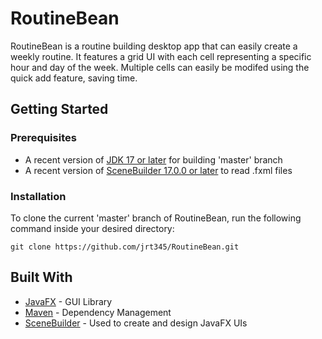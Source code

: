 <!--Version-1.0.0-->

# RoutineBean

RoutineBean is a routine building desktop app that can easily create a weekly routine. It features a grid UI with each cell representing a specific hour and day of the week. Multiple cells can easily be modifed using the quick add feature, saving time. 

## Getting Started

### Prerequisites

* A recent version of [JDK 17 or later](https://www.oracle.com/java/technologies/downloads/) for building 'master' branch
* A recent version of [SceneBuilder 17.0.0 or later](https://gluonhq.com/products/scene-builder/) to read .fxml files

### Installation

To clone the current 'master' branch of RoutineBean, run the following command inside your desired directory:

```
git clone https://github.com/jrt345/RoutineBean.git
```

## Built With

* [JavaFX](https://openjfx.io/) - GUI Library
* [Maven](https://maven.apache.org/) - Dependency Management
* [SceneBuilder](https://gluonhq.com/products/scene-builder/) - Used to create and design JavaFX UIs
